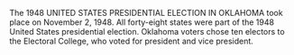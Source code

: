 The 1948 UNITED STATES PRESIDENTIAL ELECTION IN OKLAHOMA took place on November 2, 1948. All forty-eight states were part of the 1948 United States presidential election. Oklahoma voters chose ten electors to the Electoral College, who voted for president and vice president.
